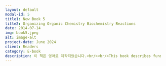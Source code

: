 ```yaml
---
layout: default 
modal-id: 5
title1: New Book 5
title2: Organizing Organic Chemistry Biochemistry Reactions
date: 2014-07-14
img: book5.jpeg
alt: image-alt
project-date: June 2024
client: Readers
category: E-book
description: 이 책은 영어로 제작되었습니다.<br/><br/>This book describes fundamental concepts for studying organic chemistry. It covers chemical concepts that are commonly applied across the entire spectrum of organic chemistry, from general chemistry principles like chemical bonding and orbitals to physical properties, nomenclature, and stereochemistry. Drawing on the collective wisdom of the masses, it was possible to complete the category of organic chemistry, and it is believed that this created category is the most efficient way to learn organic chemistry concepts.<br/><br/>I opened a blog called “Jeongbin’s Study Room” to collect knowledge from many people. The enthusiasm for organic chemistry is still strong today, but a few years ago, it was significant, as organic chemistry was essential for various exams. Since studying organic chemistry in elementary, middle, and high school was rare, I anticipated a significant academic demand for organic chemistry. Therefore, since 2018, I have been sharing articles on organic chemistry on “Jeongbin’s Study Room” and communicating, correcting, and discussing with people. I have had many discussions online with medical professionals, pharmacists, lawyers, current teachers, and professors, among others. Now, as we welcome the new year 2024, I declare that the compilation of organic chemistry knowledge through collective intelligence is complete and I am publishing this book. I hope that this book can lower the barrier of organic chemistry as a field of study.<br/><br/>Author | Jeongbin Park<br/><br/>Editor | EUNJOLEE, Jeongbin Park<br/><br/>Cover Design | EUNJOLEE<br/><br/>Publisher | EUNJOLEE<br/><br/>Date of Publication | June 3, 2024<br/><br/>Price | 5,400 KRW<br/><br/>관련 키워드 | 자연, 과학, 자연과학, 화학, 유기화학, 기초, 이론, 영어
---
```

